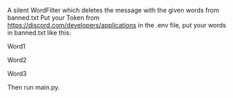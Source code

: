 A silent WordFilter which deletes the message with the given words from banned.txt
Put your Token from https://discord.com/developers/applications in the .env file, put your words in banned.txt like this:

Word1

Word2

Word3

Then run main.py.
